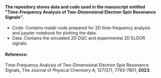 #### The repository stores data and code used in the manuscript entitled "Time-Frequency Analysis of Two-Dimensional Electron Spin Resonance Signals".
* Code: Contains malab code prepared for 2D time-frequency analysis and jupyter notebook for plotting the data.
* Data: Contains the simulated 2D DQC and experimental 2D ELDOR signals.

#### Reference:
  Time-Frequency Analysis of Two-Dimensional Electron Spin Resonance Signals, The Journal of Physical Chemistry A, 127(37), 7793-7801, **2023**.
